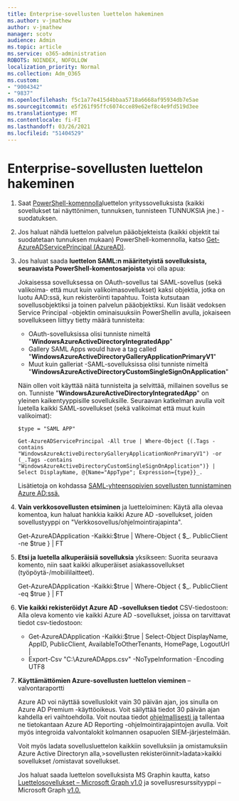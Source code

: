 ```yaml
---
title: Enterprise-sovellusten luettelon hakeminen
ms.author: v-jmathew
author: v-jmathew
manager: scotv
audience: Admin
ms.topic: article
ms.service: o365-administration
ROBOTS: NOINDEX, NOFOLLOW
localization_priority: Normal
ms.collection: Adm_O365
ms.custom:
- "9004342"
- "9837"
ms.openlocfilehash: f5c1a77e415d4bbaa5718a6668af95934db7e5ae
ms.sourcegitcommit: e5f261f95ffc6074cce89e62ef8c4e9fd519d3ee
ms.translationtype: MT
ms.contentlocale: fi-FI
ms.lasthandoff: 03/26/2021
ms.locfileid: "51404529"
---
```

# <a name="get-a-list-of-enterprise-applications"></a>Enterprise-sovellusten luettelon hakeminen

1. Saat  [PowerShell-komennolla](https://docs.microsoft.com/powershell/module/azuread/get-azureadapplication)luettelon yrityssovelluksista (kaikki sovellukset tai näyttönimen, tunnuksen, tunnisteen TUNNUKSIA jne.) -suodatuksen.
2. Jos haluat nähdä luettelon palvelun pääobjekteista (kaikki objektit tai suodatetaan tunnuksen mukaan) PowerShell-komennolla, katso [Get-AzureADServicePrincipal (AzureAD)](https://docs.microsoft.com/powershell/module/azuread/get-azureadserviceprincipal).
3. Jos haluat saada **luettelon SAML:n määritetyistä sovelluksista, seuraavista PowerShell-komentosarjoista** voi olla apua:

    Jokaisessa sovelluksessa on OAuth-sovellus tai SAML-sovellus (sekä valikoima- että muut kuin valikoimasovellukset) kaksi objektia, jotka on luotu AAD:ssä, kun rekisteröinti tapahtuu. Toista kutsutaan sovellusobjektiksi ja toinen palvelun pääobjektiksi. Kun lisäät vedoksen Service Principal -objektin ominaisuuksiin PowerShellin avulla, jokaiseen sovellukseen liittyy tietty määrä tunnisteita:

    - OAuth-sovelluksissa olisi tunniste nimeltä "**WindowsAzureActiveDirectoryIntegratedApp**"
    - Gallery SAML Apps would have a tag called "**WindowsAzureActiveDirectoryGalleryApplicationPrimaryV1**"
    - Muut kuin galleriat -SAML-sovelluksissa olisi tunniste nimeltä "**WindowsAzureActiveDirectoryCustomSingleSignOnApplication**"

    Näin ollen voit käyttää näitä tunnisteita ja selvittää, millainen sovellus se on. Tunniste "**WindowsAzureActiveDirectoryIntegratedApp**" on yleinen kaikentyyppisille sovelluksille. Seuraavan katkelman avulla voit luetella kaikki SAML-sovellukset (sekä valikoimat että muut kuin valikoimat):

    `$type = "SAML APP"`

    `Get-AzureADServicePrincipal -All true | Where-Object {(.Tags -contains "WindowsAzureActiveDirectoryGalleryApplicationNonPrimaryV1") -or (_.Tags -contains "WindowsAzureActiveDirectoryCustomSingleSignOnApplication")} | Select DisplayName, @{Name="AppType"; Expression={type}}_.`

    Lisätietoja on kohdassa [SAML-yhteensopivien sovellusten tunnistaminen Azure AD:ssä.](https://docs.microsoft.com/answers/questions/24259/identify-saml-enabled-apps-in-azure-ad.html)

4. **Vain verkkosovellusten etsiminen** ja luetteloiminen: Käytä alla olevaa komentoa, kun haluat hankkia kaikki Azure AD -sovellukset, joiden sovellustyyppi on "Verkkosovellus/ohjelmointirajapinta".

    Get-AzureADApplication -Kaikki:$true | Where-Object { $_. PublicClient -ne $true } | FT
5. **Etsi ja luetella alkuperäisiä sovelluksia** yksikseen: Suorita seuraava komento, niin saat kaikki alkuperäiset asiakassovellukset (työpöytä-/mobiililaitteet).

    Get-AzureADApplication -Kaikki:$true | Where-Object { $_. PublicClient -eq $true } | FT
6. **Vie kaikki rekisteröidyt Azure AD -sovelluksen tiedot** CSV-tiedostoon: Alla oleva komento vie kaikki Azure AD -sovellukset, joissa on tarvittavat tiedot csv-tiedostoon:

    - Get-AzureADApplication -Kaikki:$true | Select-Object DisplayName, AppID, PublicClient, AvailableToOtherTenants, HomePage, LogoutUrl |
    - Export-Csv "C:\AzureADApps.csv" -NoTypeInformation -Encoding UTF8

7. **Käyttämättömien Azure-sovellusten luettelon vieminen** – valvontaraportti

    Azure AD voi näyttää sovelluslokit vain 30 päivän ajan, jos sinulla on Azure AD Premium -käyttöoikeus.
    Voit säilyttää tiedot 30 päivän ajan kahdella eri vaihtoehdolla. Voit noutaa tiedot [ohjelmallisesti ja](https://docs.microsoft.com/azure/active-directory/reports-monitoring/concept-reporting-api) tallentaa ne tietokantaan Azure AD Reporting -ohjelmointirajapintojen avulla. Voit myös integroida valvontalokit kolmannen osapuolen SIEM-järjestelmään.

    Voit myös ladata sovellusluettelon kaikkiin sovelluksiin ja omistamuksiin Azure Active Directoryn alla,>sovellusten rekisteröinnit>ladata>kaikki sovellukset /omistavat sovellukset.

    Jos haluat saada luettelon sovelluksista MS Graphin kautta, katso [Luettelosovellukset – Microsoft Graph v1.0](https://docs.microsoft.com/graph/api/application-list) ja sovellusresurssityyppi – Microsoft Graph [v1.0.](https://docs.microsoft.com/graph/api/resources/application)
